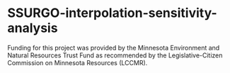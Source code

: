 # SSURGO-interpolation-sensitivity-analysis


Funding for this project was provided by the Minnesota Environment and Natural Resources
Trust Fund as recommended by the Legislative-Citizen Commission on Minnesota Resources
(LCCMR).
